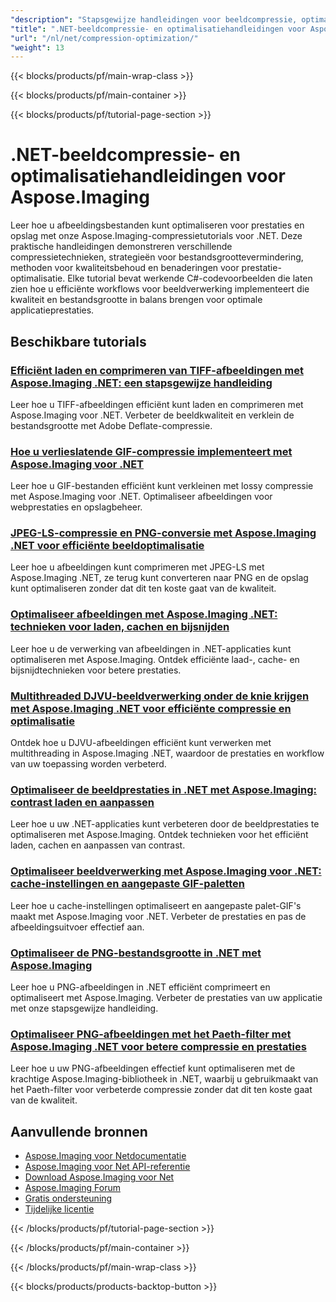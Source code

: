 ```yaml
---
"description": "Stapsgewijze handleidingen voor beeldcompressie, optimalisatie van de bestandsgrootte en prestatieverbetering met Aspose.Imaging voor .NET."
"title": ".NET-beeldcompressie- en optimalisatiehandleidingen voor Aspose.Imaging"
"url": "/nl/net/compression-optimization/"
"weight": 13
---
```


{{< blocks/products/pf/main-wrap-class >}}

{{< blocks/products/pf/main-container >}}

{{< blocks/products/pf/tutorial-page-section >}}
# .NET-beeldcompressie- en optimalisatiehandleidingen voor Aspose.Imaging

Leer hoe u afbeeldingsbestanden kunt optimaliseren voor prestaties en opslag met onze Aspose.Imaging-compressietutorials voor .NET. Deze praktische handleidingen demonstreren verschillende compressietechnieken, strategieën voor bestandsgroottevermindering, methoden voor kwaliteitsbehoud en benaderingen voor prestatie-optimalisatie. Elke tutorial bevat werkende C#-codevoorbeelden die laten zien hoe u efficiënte workflows voor beeldverwerking implementeert die kwaliteit en bestandsgrootte in balans brengen voor optimale applicatieprestaties.

## Beschikbare tutorials

### [Efficiënt laden en comprimeren van TIFF-afbeeldingen met Aspose.Imaging .NET: een stapsgewijze handleiding](./load-compress-tiff-images-aspose-imaging-dotnet/)
Leer hoe u TIFF-afbeeldingen efficiënt kunt laden en comprimeren met Aspose.Imaging voor .NET. Verbeter de beeldkwaliteit en verklein de bestandsgrootte met Adobe Deflate-compressie.

### [Hoe u verlieslatende GIF-compressie implementeert met Aspose.Imaging voor .NET](./lossy-gif-compression-aspose-imaging-dotnet/)
Leer hoe u GIF-bestanden efficiënt kunt verkleinen met lossy compressie met Aspose.Imaging voor .NET. Optimaliseer afbeeldingen voor webprestaties en opslagbeheer.

### [JPEG-LS-compressie en PNG-conversie met Aspose.Imaging .NET voor efficiënte beeldoptimalisatie](./jpeg-ls-compression-aspose-imaging-net/)
Leer hoe u afbeeldingen kunt comprimeren met JPEG-LS met Aspose.Imaging .NET, ze terug kunt converteren naar PNG en de opslag kunt optimaliseren zonder dat dit ten koste gaat van de kwaliteit.

### [Optimaliseer afbeeldingen met Aspose.Imaging .NET: technieken voor laden, cachen en bijsnijden](./optimize-images-aspose-imaging-net/)
Leer hoe u de verwerking van afbeeldingen in .NET-applicaties kunt optimaliseren met Aspose.Imaging. Ontdek efficiënte laad-, cache- en bijsnijdtechnieken voor betere prestaties.

### [Multithreaded DJVU-beeldverwerking onder de knie krijgen met Aspose.Imaging .NET voor efficiënte compressie en optimalisatie](./multithreaded-djvu-processing-aspose-imaging-net/)
Ontdek hoe u DJVU-afbeeldingen efficiënt kunt verwerken met multithreading in Aspose.Imaging .NET, waardoor de prestaties en workflow van uw toepassing worden verbeterd.

### [Optimaliseer de beeldprestaties in .NET met Aspose.Imaging: contrast laden en aanpassen](./optimize-image-performance-aspose-imaging-net/)
Leer hoe u uw .NET-applicaties kunt verbeteren door de beeldprestaties te optimaliseren met Aspose.Imaging. Ontdek technieken voor het efficiënt laden, cachen en aanpassen van contrast.

### [Optimaliseer beeldverwerking met Aspose.Imaging voor .NET: cache-instellingen en aangepaste GIF-paletten](./aspose-imaging-net-optimize-cache-create-gifs/)
Leer hoe u cache-instellingen optimaliseert en aangepaste palet-GIF's maakt met Aspose.Imaging voor .NET. Verbeter de prestaties en pas de afbeeldingsuitvoer effectief aan.

### [Optimaliseer de PNG-bestandsgrootte in .NET met Aspose.Imaging](./png-compression-dotnet-aspose-imaging/)
Leer hoe u PNG-afbeeldingen in .NET efficiënt comprimeert en optimaliseert met Aspose.Imaging. Verbeter de prestaties van uw applicatie met onze stapsgewijze handleiding.

### [Optimaliseer PNG-afbeeldingen met het Paeth-filter met Aspose.Imaging .NET voor betere compressie en prestaties](./optimize-png-images-using-paeth-filter-aspose-imaging-net/)
Leer hoe u uw PNG-afbeeldingen effectief kunt optimaliseren met de krachtige Aspose.Imaging-bibliotheek in .NET, waarbij u gebruikmaakt van het Paeth-filter voor verbeterde compressie zonder dat dit ten koste gaat van de kwaliteit.

## Aanvullende bronnen

- [Aspose.Imaging voor Netdocumentatie](https://docs.aspose.com/imaging/net/)
- [Aspose.Imaging voor Net API-referentie](https://reference.aspose.com/imaging/net/)
- [Download Aspose.Imaging voor Net](https://releases.aspose.com/imaging/net/)
- [Aspose.Imaging Forum](https://forum.aspose.com/c/imaging)
- [Gratis ondersteuning](https://forum.aspose.com/)
- [Tijdelijke licentie](https://purchase.aspose.com/temporary-license/)

{{< /blocks/products/pf/tutorial-page-section >}}

{{< /blocks/products/pf/main-container >}}

{{< /blocks/products/pf/main-wrap-class >}}

{{< blocks/products/products-backtop-button >}}